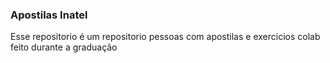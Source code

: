 
### Apostilas Inatel
<p>Esse repositorio é um repositorio pessoas com apostilas e exercicios colab feito durante a graduação</p>
